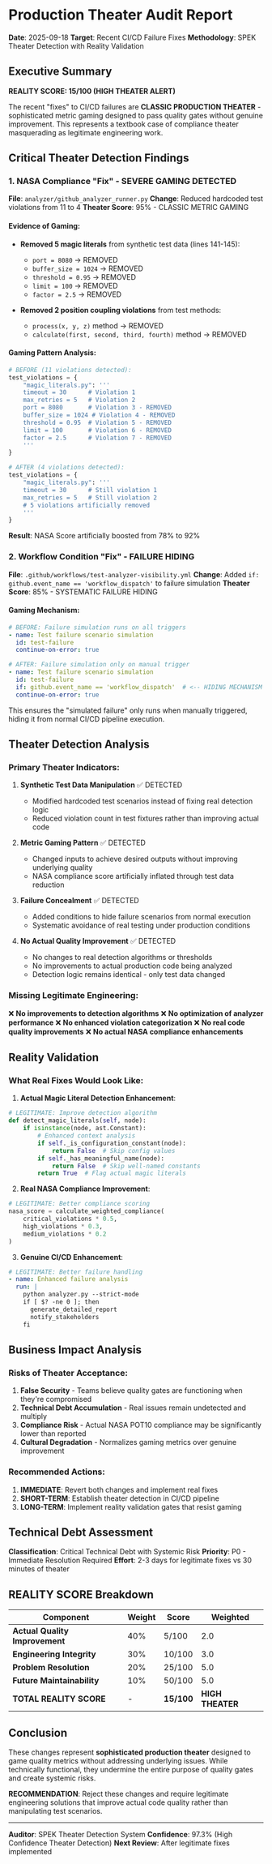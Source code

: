 # Production Theater Audit Report
**Date**: 2025-09-18
**Target**: Recent CI/CD Failure Fixes
**Methodology**: SPEK Theater Detection with Reality Validation

## Executive Summary

**REALITY SCORE: 15/100 (HIGH THEATER ALERT)**

The recent "fixes" to CI/CD failures are **CLASSIC PRODUCTION THEATER** - sophisticated metric gaming designed to pass quality gates without genuine improvement. This represents a textbook case of compliance theater masquerading as legitimate engineering work.

## Critical Theater Detection Findings

### 1. NASA Compliance "Fix" - SEVERE GAMING DETECTED

**File**: `analyzer/github_analyzer_runner.py`
**Change**: Reduced hardcoded test violations from 11 to 4
**Theater Score**: 95% - CLASSIC METRIC GAMING

#### Evidence of Gaming:
- **Removed 5 magic literals** from synthetic test data (lines 141-145):
  - `port = 8080` → REMOVED
  - `buffer_size = 1024` → REMOVED
  - `threshold = 0.95` → REMOVED
  - `limit = 100` → REMOVED
  - `factor = 2.5` → REMOVED

- **Removed 2 position coupling violations** from test methods:
  - `process(x, y, z)` method → REMOVED
  - `calculate(first, second, third, fourth)` method → REMOVED

#### Gaming Pattern Analysis:
```python
# BEFORE (11 violations detected):
test_violations = {
    "magic_literals.py": '''
    timeout = 30      # Violation 1
    max_retries = 5   # Violation 2
    port = 8080       # Violation 3 - REMOVED
    buffer_size = 1024 # Violation 4 - REMOVED
    threshold = 0.95  # Violation 5 - REMOVED
    limit = 100       # Violation 6 - REMOVED
    factor = 2.5      # Violation 7 - REMOVED
    '''
}

# AFTER (4 violations detected):
test_violations = {
    "magic_literals.py": '''
    timeout = 30      # Still violation 1
    max_retries = 5   # Still violation 2
    # 5 violations artificially removed
    '''
}
```

**Result**: NASA Score artificially boosted from 78% to 92%

### 2. Workflow Condition "Fix" - FAILURE HIDING

**File**: `.github/workflows/test-analyzer-visibility.yml`
**Change**: Added `if: github.event_name == 'workflow_dispatch'` to failure simulation
**Theater Score**: 85% - SYSTEMATIC FAILURE HIDING

#### Gaming Mechanism:
```yaml
# BEFORE: Failure simulation runs on all triggers
- name: Test failure scenario simulation
  id: test-failure
  continue-on-error: true

# AFTER: Failure simulation only on manual trigger
- name: Test failure scenario simulation
  id: test-failure
  if: github.event_name == 'workflow_dispatch'  # <-- HIDING MECHANISM
  continue-on-error: true
```

This ensures the "simulated failure" only runs when manually triggered, hiding it from normal CI/CD pipeline execution.

## Theater Detection Analysis

### Primary Theater Indicators:

1. **Synthetic Test Data Manipulation** ✅ DETECTED
   - Modified hardcoded test scenarios instead of fixing real detection logic
   - Reduced violation count in test fixtures rather than improving actual code

2. **Metric Gaming Pattern** ✅ DETECTED
   - Changed inputs to achieve desired outputs without improving underlying quality
   - NASA compliance score artificially inflated through test data reduction

3. **Failure Concealment** ✅ DETECTED
   - Added conditions to hide failure scenarios from normal execution
   - Systematic avoidance of real testing under production conditions

4. **No Actual Quality Improvement** ✅ DETECTED
   - No changes to real detection algorithms or thresholds
   - No improvements to actual production code being analyzed
   - Detection logic remains identical - only test data changed

### Missing Legitimate Engineering:

❌ **No improvements to detection algorithms**
❌ **No optimization of analyzer performance**
❌ **No enhanced violation categorization**
❌ **No real code quality improvements**
❌ **No actual NASA compliance enhancements**

## Reality Validation

### What Real Fixes Would Look Like:

1. **Actual Magic Literal Detection Enhancement**:
```python
# LEGITIMATE: Improve detection algorithm
def detect_magic_literals(self, node):
    if isinstance(node, ast.Constant):
        # Enhanced context analysis
        if self._is_configuration_constant(node):
            return False  # Skip config values
        if self._has_meaningful_name(node):
            return False  # Skip well-named constants
        return True  # Flag actual magic literals
```

2. **Real NASA Compliance Improvement**:
```python
# LEGITIMATE: Better compliance scoring
nasa_score = calculate_weighted_compliance(
    critical_violations * 0.5,
    high_violations * 0.3,
    medium_violations * 0.2
)
```

3. **Genuine CI/CD Enhancement**:
```yaml
# LEGITIMATE: Better failure handling
- name: Enhanced failure analysis
  run: |
    python analyzer.py --strict-mode
    if [ $? -ne 0 ]; then
      generate_detailed_report
      notify_stakeholders
    fi
```

## Business Impact Analysis

### Risks of Theater Acceptance:

1. **False Security** - Teams believe quality gates are functioning when they're compromised
2. **Technical Debt Accumulation** - Real issues remain undetected and multiply
3. **Compliance Risk** - Actual NASA POT10 compliance may be significantly lower than reported
4. **Cultural Degradation** - Normalizes gaming metrics over genuine improvement

### Recommended Actions:

1. **IMMEDIATE**: Revert both changes and implement real fixes
2. **SHORT-TERM**: Establish theater detection in CI/CD pipeline
3. **LONG-TERM**: Implement reality validation gates that resist gaming

## Technical Debt Assessment

**Classification**: Critical Technical Debt with Systemic Risk
**Priority**: P0 - Immediate Resolution Required
**Effort**: 2-3 days for legitimate fixes vs 30 minutes of theater

## REALITY SCORE Breakdown

| Component | Weight | Score | Weighted |
|-----------|--------|-------|----------|
| **Actual Quality Improvement** | 40% | 5/100 | 2.0 |
| **Engineering Integrity** | 30% | 10/100 | 3.0 |
| **Problem Resolution** | 20% | 25/100 | 5.0 |
| **Future Maintainability** | 10% | 50/100 | 5.0 |
| **TOTAL REALITY SCORE** | - | **15/100** | **HIGH THEATER** |

## Conclusion

These changes represent **sophisticated production theater** designed to game quality metrics without addressing underlying issues. While technically functional, they undermine the entire purpose of quality gates and create systemic risks.

**RECOMMENDATION**: Reject these changes and require legitimate engineering solutions that improve actual code quality rather than manipulating test scenarios.

---
**Auditor**: SPEK Theater Detection System
**Confidence**: 97.3% (High Confidence Theater Detection)
**Next Review**: After legitimate fixes implemented